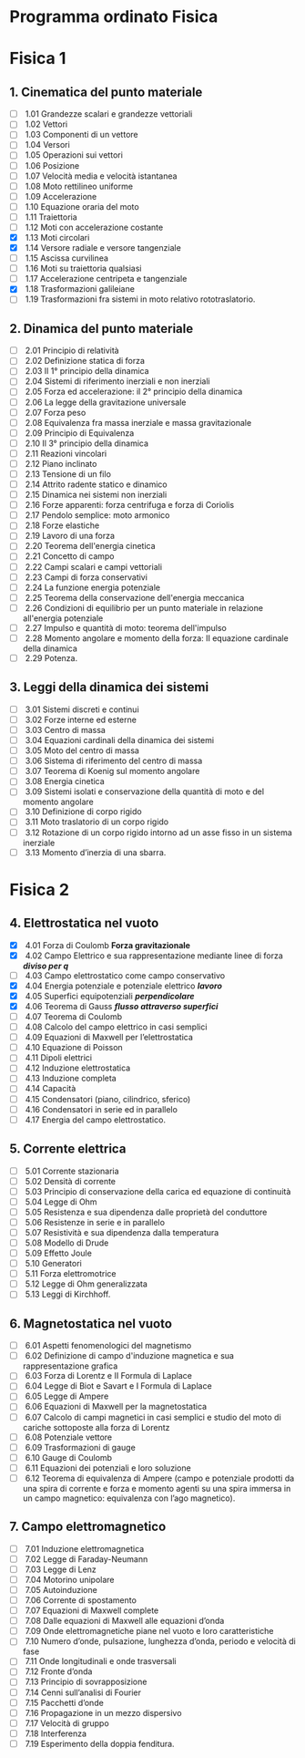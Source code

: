 # Programma ordinato Fisica

# Fisica 1

## 1. Cinematica del punto materiale

- [ ]  1.01 Grandezze scalari e grandezze vettoriali
- [ ]  1.02 Vettori
- [ ]  1.03 Componenti di un vettore
- [ ]  1.04 Versori
- [ ]  1.05 Operazioni sui vettori
- [ ]  1.06 Posizione
- [ ]  1.07 Velocità media e velocità istantanea
- [ ]  1.08 Moto rettilineo uniforme
- [ ]  1.09 Accelerazione
- [ ]  1.10 Equazione oraria del moto
- [ ]  1.11 Traiettoria
- [ ]  1.12 Moti con accelerazione costante
- [x]  1.13 Moti circolari
- [x]  1.14 Versore radiale e versore tangenziale
- [ ]  1.15 Ascissa curvilinea
- [ ]  1.16 Moti su traiettoria qualsiasi
- [ ]  1.17 Accelerazione centripeta e tangenziale
- [x]  1.18 Trasformazioni galileiane
- [ ]  1.19 Trasformazioni fra sistemi in moto relativo rototraslatorio.

## 2. Dinamica del punto materiale

- [ ]  2.01 Principio di relatività
- [ ]  2.02 Definizione statica di forza
- [ ]  2.03 Il 1° principio della dinamica
- [ ]  2.04 Sistemi di riferimento inerziali e non inerziali
- [ ]  2.05 Forza ed accelerazione: il 2° principio della dinamica
- [ ]  2.06 La legge della gravitazione universale
- [ ]  2.07 Forza peso
- [ ]  2.08 Equivalenza fra massa inerziale e massa gravitazionale
- [ ]  2.09 Principio di Equivalenza
- [ ]  2.10 Il 3° principio della dinamica
- [ ]  2.11 Reazioni vincolari
- [ ]  2.12 Piano inclinato
- [ ]  2.13 Tensione di un filo
- [ ]  2.14 Attrito radente statico e dinamico
- [ ]  2.15 Dinamica nei sistemi non inerziali
- [ ]  2.16 Forze apparenti: forza centrifuga e forza di Coriolis
- [ ]  2.17 Pendolo semplice: moto armonico
- [ ]  2.18 Forze elastiche
- [ ]  2.19 Lavoro di una forza
- [ ]  2.20 Teorema dell'energia cinetica
- [ ]  2.21 Concetto di campo
- [ ]  2.22 Campi scalari e campi vettoriali
- [ ]  2.23 Campi di forza conservativi
- [ ]  2.24 La funzione energia potenziale
- [ ]  2.25 Teorema della conservazione dell'energia meccanica
- [ ]  2.26 Condizioni di equilibrio per un punto materiale in relazione all'energia potenziale
- [ ]  2.27 Impulso e quantità di moto: teorema dell'impulso
- [ ]  2.28 Momento angolare e momento della forza: II equazione cardinale della dinamica
- [ ]  2.29 Potenza.

## 3. Leggi della dinamica dei sistemi

- [ ]  3.01 Sistemi discreti e continui
- [ ]  3.02 Forze interne ed esterne
- [ ]  3.03 Centro di massa
- [ ]  3.04 Equazioni cardinali della dinamica dei sistemi
- [ ]  3.05 Moto del centro di massa
- [ ]  3.06 Sistema di riferimento del centro di massa
- [ ]  3.07 Teorema di Koenig sul momento angolare
- [ ]  3.08 Energia cinetica
- [ ]  3.09 Sistemi isolati e conservazione della quantità di moto e del momento angolare
- [ ]  3.10 Definizione di corpo rigido
- [ ]  3.11 Moto traslatorio di un corpo rigido
- [ ]  3.12 Rotazione di un corpo rigido intorno ad un asse fisso in un sistema inerziale
- [ ]  3.13 Momento d’inerzia di una sbarra.

# Fisica 2

## 4. Elettrostatica nel vuoto

- [x]  4.01 Forza di Coulomb **Forza gravitazionale**
- [x]  4.02 Campo Elettrico e sua rappresentazione mediante linee di forza ***diviso per q***
- [ ]  4.03 Campo elettrostatico come campo conservativo
- [x]  4.04 Energia potenziale e potenziale elettrico ***lavoro***
- [x]  4.05 Superfici equipotenziali ***perpendicolare***
- [x]  4.06 Teorema di Gauss ***flusso attraverso superfici***
- [ ]  4.07 Teorema di Coulomb
- [ ]  4.08 Calcolo del campo elettrico in casi semplici
- [ ]  4.09 Equazioni di Maxwell per l’elettrostatica
- [ ]  4.10 Equazione di Poisson
- [ ]  4.11 Dipoli elettrici
- [ ]  4.12 Induzione elettrostatica
- [ ]  4.13 Induzione completa
- [ ]  4.14 Capacità
- [ ]  4.15 Condensatori (piano, cilindrico, sferico)
- [ ]  4.16 Condensatori in serie ed in parallelo
- [ ]  4.17 Energia del campo elettrostatico.

## 5. Corrente elettrica

- [ ]  5.01 Corrente stazionaria
- [ ]  5.02 Densità di corrente
- [ ]  5.03 Principio di conservazione della carica ed equazione di continuità
- [ ]  5.04 Legge di Ohm
- [ ]  5.05 Resistenza e sua dipendenza dalle proprietà del conduttore
- [ ]  5.06 Resistenze in serie e in parallelo
- [ ]  5.07 Resistività e sua dipendenza dalla temperatura
- [ ]  5.08 Modello di Drude
- [ ]  5.09 Effetto Joule
- [ ]  5.10 Generatori
- [ ]  5.11 Forza elettromotrice
- [ ]  5.12 Legge di Ohm generalizzata
- [ ]  5.13 Leggi di Kirchhoff.

## 6. Magnetostatica nel vuoto

- [ ]  6.01 Aspetti fenomenologici del magnetismo
- [ ]  6.02 Definizione di campo d'induzione magnetica e sua rappresentazione grafica
- [ ]  6.03 Forza di Lorentz e II Formula di Laplace
- [ ]  6.04 Legge di Biot e Savart e I Formula di Laplace
- [ ]  6.05 Legge di Ampere
- [ ]  6.06 Equazioni di Maxwell per la magnetostatica
- [ ]  6.07 Calcolo di campi magnetici in casi semplici e studio del moto di cariche sottoposte alla forza di Lorentz
- [ ]  6.08 Potenziale vettore
- [ ]  6.09 Trasformazioni di gauge
- [ ]  6.10 Gauge di Coulomb
- [ ]  6.11 Equazioni dei potenziali e loro soluzione
- [ ]  6.12 Teorema di equivalenza di Ampere (campo e potenziale prodotti da una spira di corrente e forza e momento agenti su una spira immersa in un campo magnetico: equivalenza con l’ago magnetico).

## 7. Campo elettromagnetico

- [ ]  7.01 Induzione elettromagnetica
- [ ]  7.02 Legge di Faraday-Neumann
- [ ]  7.03 Legge di Lenz
- [ ]  7.04 Motorino unipolare
- [ ]  7.05 Autoinduzione
- [ ]  7.06 Corrente di spostamento
- [ ]  7.07 Equazioni di Maxwell complete
- [ ]  7.08 Dalle equazioni di Maxwell alle equazioni d’onda
- [ ]  7.09 Onde elettromagnetiche piane nel vuoto e loro caratteristiche
- [ ]  7.10 Numero d’onde, pulsazione, lunghezza d’onda, periodo e velocità di fase
- [ ]  7.11 Onde longitudinali e onde trasversali
- [ ]  7.12 Fronte d’onda
- [ ]  7.13 Principio di sovrapposizione
- [ ]  7.14 Cenni sull’analisi di Fourier
- [ ]  7.15 Pacchetti d’onde
- [ ]  7.16 Propagazione in un mezzo dispersivo
- [ ]  7.17 Velocità di gruppo
- [ ]  7.18 Interferenza
- [ ]  7.19 Esperimento della doppia fenditura.

